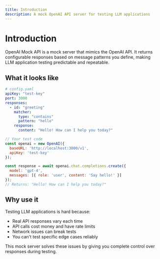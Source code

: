 ```yaml
---
title: Introduction
description: A mock OpenAI API server for testing LLM applications
---
```


# Introduction

OpenAI Mock API is a mock server that mimics the OpenAI API. It returns configurable responses based on message patterns you define, making LLM application testing predictable and repeatable.

## What it looks like

```yaml
# config.yaml
apiKey: "test-key"
port: 3000
responses:
  - id: "greeting"
    matcher:
      type: "contains"
      pattern: "hello"
    response:
      content: "Hello! How can I help you today?"
```

```javascript
// Your test code
const openai = new OpenAI({
  baseURL: 'http://localhost:3000/v1',
  apiKey: 'test-key'
});

const response = await openai.chat.completions.create({
  model: 'gpt-4',
  messages: [{ role: 'user', content: 'Say hello!' }]
});
// Returns: "Hello! How can I help you today?"
```

## Why use it

Testing LLM applications is hard because:
- Real API responses vary each time
- API calls cost money and have rate limits
- Network issues can break tests
- You can't test specific edge cases reliably

This mock server solves these issues by giving you complete control over responses during testing.